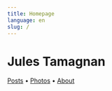 ```yaml
---
title: Homepage
language: en
slug: /
---
```


# Jules Tamagnan

<!-- Software Engineer -->

<!-- [Posts](/posts/) &bull; [Categories](/categories/) &bull; [Tags](/tags/) -->

<!-- [Photos](/photos/) &bull; [Projects](/projects/) -->

[Posts](/posts/) &bull; [Photos](/photos/) &bull; [About](/about)
